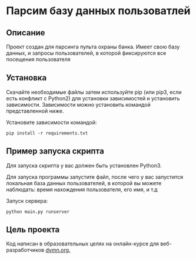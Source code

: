 # Парсим базу данных пользоватлей 

## Описание
Проект создан для парсинга пульта охраны банка. Имеет свою базу данных, и запросы пользователей, в которой фиксируются все посещения пользователя

## Установка
Скачайте необходимые файлы затем используйте pip (или pip3, если есть конфликт с Python2) для установки зависимостей и установить зависимости. Зависимости можно установить командой представленной ниже.

Установите зависимости командой:
```
pip install -r requirements.txt
```
## Пример запуска скрипта
Для запуска скрипта у вас должен быть установлен Python3.

Для запуска программы запустите файл, после чего у вас запустится локальная база данных пользователей, в которой вы можете наблюдать: время нахождения пользователя, его имя, и т.д 

Запуск сервера:

```
python main.py runserver
```

## Цель проекта
Код написан в образовательных целях на онлайн-курсе для веб-разработчиков [dvmn.org.](https://dvmn.org/)
